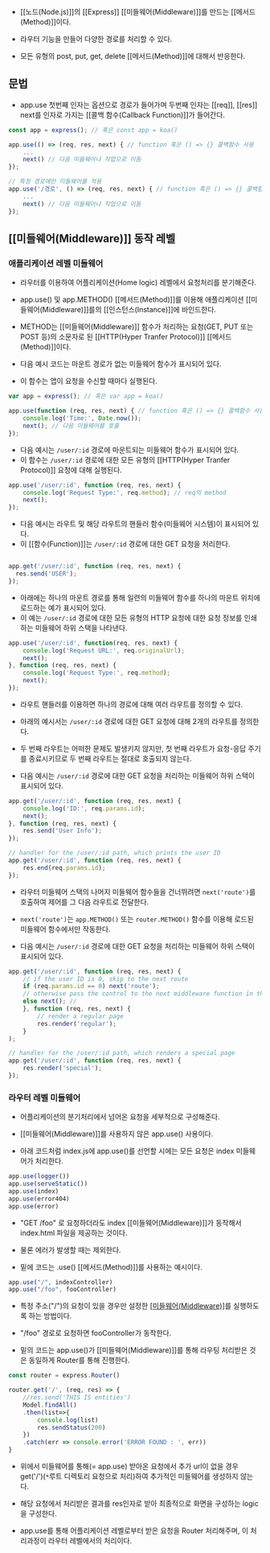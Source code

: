 - [[노드(Node.js)]]의 [[Express]] [[미들웨어(Middleware)]]를 만드는 [[메서드(Method)]]이다.
- 라우터 기능을 만들어 다양한 경로를 처리할 수 있다.

- 모든 유형의 post, put, get, delete [[메서드(Method)]]에 대해서 반응한다.


## 문법

- app.use 첫번째 인자는 옵션으로 경로가 들어가며 두번째 인자는 [[req]], [[res]] next를 인자로 가지는 [[콜백 함수(Callback Function)]]가 들어간다.

```javascript
const app = express(); // 혹은 const app = koa()

app.use(() => (req, res, next) { // function 혹은 () => {} 콜백함수 사용
	...
	next() // 다음 미들웨어나 작업으로 이돔
});

// 특정 경로에만 미들웨어를 적용
app.use('/경로', () => (req, res, next) { // function 혹은 () => {} 콜백함수 사용
	...
	next() // 다음 미들웨어나 작업으로 이돔
});
```


## [[미들웨어(Middleware)]] 동작 레벨

### 애플리케이션 레벨 미들웨어

- 라우터를 이용하여 어플리케이션(Home logic) 레벨에서 요청처리를 분기해준다.
- app.use() 및 app.METHOD() [[메서드(Method)]]를 이용해 애플리케이션 [[미들웨어(Middleware)]]를의 [[인스턴스(Instance)]]에 바인드한다. 

- METHOD는 [[미들웨어(Middleware)]] 함수가 처리하는 요청(GET, PUT 또는 POST 등)의 소문자로 된 [[HTTP(Hyper Tranfer Protocol)]] [[메서드(Method)]]이다.

- 다음 예시 코드는 마운트 경로가 없는 미들웨어 함수가 표시되어 있다.
- 이 함수는 앱이 요청을 수신할 때마다 실행된다.

```javascript
var app = express(); // 혹은 var app = koa()

app.use(function (req, res, next) { // function 혹은 () => {} 콜백함수 사용
	console.log('Time:', Date.now());
	next(); // 다음 미들웨어를 호출
});
```

- 다음 예시는 `/user/:id` 경로에 마운트되는 미들웨어 함수가 표시되어 있다.
- 이 함수는 `/user/:id` 경로에 대한 모든 유형의 [[HTTP(Hyper Tranfer Protocol)]] 요청에 대해 실행된다.

```javascript
app.use('/user/:id', function (req, res, next) { 
	console.log('Request Type:', req.method); // req의 method
	next();
});
```

- 다음 예시는 라우트 및 해당 라우트의 핸들러 함수(미들웨어 시스템)이 표시되어 있다.
- 이 [[함수(Function)]]는 `/user/:id` 경로에 대한 GET 요청을 처리한다.

```javascript

app.get('/user/:id', function (req, res, next) {
  res.send('USER');
});
```

- 아래에는 하나의 마운트 경로를 통해 일련의 미들웨어 함수를 하나의 마운트 위치에 로드하는 예가 표시되어 있다.
- 이 예는 `/user/:id` 경로에 대한 모든 유형의 HTTP 요청에 대한 요청 정보를 인쇄하는 미들웨어 하위 스택을 나타낸다.

```javascript
app.use('/user/:id', function(req, res, next) {
	console.log('Request URL:', req.originalUrl);
	next();
}, function (req, res, next) {
	console.log('Request Type:', req.method);
	next();
});
```

- 라우트 핸들러를 이용하면 하나의 경로에 대해 여러 라우트를 정의할 수 있다.

- 아래의 예시서는 `/user/:id` 경로에 대한 GET 요청에 대해 2개의 라우트를 정의한다.
- 두 번째 라우트는 어떠한 문제도 발생키지 않지만, 첫 번째 라우트가 요청-응답 주기를 종료시키므로 두 번째 라우트는 절대로 호출되지 않는다.

- 다음 예시는 `/user/:id` 경로에 대한 GET 요청을 처리하는 미들웨어 하위 스택이 표시되어 있다.

```javascript
app.get('/user/:id', function (req, res, next) {
	console.log('ID:', req.params.id);
	next();
}, function (req, res, next) {
	res.send('User Info');
});

// handler for the /user/:id path, which prints the user ID
app.get('/user/:id', function (req, res, next) {
	res.end(req.params.id);
});
```

- 라우터 미들웨어 스택의 나머지 미들웨어 함수들을 건너뛰려면 `next('route')`를 호출하여 제어를 그 다음 라우트로 전달한다.
- `next('route')`는 `app.METHOD()` 또는 `router.METHOD()` 함수를 이용해 로드된 미들웨어 함수에서만 작동한다.

- 다음 예시는 `/user/:id` 경로에 대한 GET 요청을 처리하는 미들웨어 하위 스택이 표시되어 있다.

```javascript
app.get('/user/:id', function (req, res, next) {
	// if the user ID is 0, skip to the next route
	if (req.params.id == 0) next('route');
	// otherwise pass the control to the next middleware function in this stack
	else next(); //
	}, function (req, res, next) {
		// render a regular page
		res.render('regular');
	}
);

// handler for the /user/:id path, which renders a special page
app.get('/user/:id', function (req, res, next) {
	res.render('special');
});
```


### 라우터 레벨 미들웨어

- 어플리케이션의 분기처리에서 넘어온 요청을 세부적으로 구성해준다.

- [[미들웨어(Middleware)]]를 사용하지 않은 app.use() 사용이다.
- 아래 코드처럼 index.js에 app.use()를 선언할 시에는 모든 요청은 index 미들웨어가 처리한다.

```js
app.use(logger())
app.use(serveStatic())
app.use(index)
app.use(error404)
app.use(error)
```

- "GET /foo" 로 요청하더라도 index [[미들웨어(Middleware)]]가 동작해서 index.html 파일을 제공하는 것이다.
- 물론 에러가 발생할 때는 제외한다.

- 밑에 코드는 .use() [[메서드(Method)]]를 사용하는 예시이다.

```js
app.use("/", indexController)
app.use("/foo", fooController)
```

- 특정 주소("/")의 요청이 있을 경우만 설정한 [[미들웨어(Middleware)]](indexController)를 실행하도록 하는 방법이다. 
- "/foo" 경로로 요청하면 fooController가 동작한다.

-  밑의 코드는 app.use()가 [[미들웨어(Middleware)]]를 통해 라우팅 처리받은 것은 동일하게 Router를 통해 진행한다.

```javascript
const router = express.Router()

router.get('/', (req, res) => {
    //res.send('THIS IS entities')
    Model.findAll()
    .then(list=>{
        console.log(list)
        res.sendStatus(200)
    })
    .catch(err => console.error('ERROR FOUND : ', err))
}
```

- 위에서 미들웨어를 통해(= app.use) 받아온 요청에서 추가 url이 없을 경우 get('/')(`*`루트 디렉토리 요청으로 처리)하여 추가적인 미들웨어를 생성하지 않는다.

- 해당 요청에서 처리받은 결과를 res인자로 받아 최종적으로 화면을 구성하는 logic을 구성한다.
- app.use를 통해 어플리케이션 레벨로부터 받은 요청을 Router 처리해주며, 이 처리과정이 라우터 레벨에서의 처리이다.
